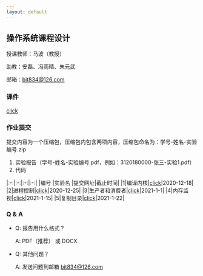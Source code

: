 ```yaml
---
layout: default
---
```



## 操作系统课程设计

授课教师：马波（教授）

助教：安磊、冯雨晴、朱元武

邮箱：bit834@126.com

### 课件

[click](./files/os.zip)

### 作业提交

提交内容为一个压缩包，压缩包内包含两项内容，压缩包命名为：学号-姓名-实验编号.zip
1. 实验报告（学号-姓名-实验编号.pdf，例如：3120180000-张三-实验1.pdf）
2. 代码

|:-:|:-:|:-:|:-:|
|编号 |实验名 |提交网址|截止时间|
|1|编译内核|[click](https://workspace.jianguoyun.com/inbox/collect/ce0cc61c32284cb59a7f96cfb9d3ce73/submit)|2020-12-18|
|2|进程控制|[click](https://workspace.jianguoyun.com/inbox/collect/9064f199a4a247ae9b3a2cb6cce591bb/submit)|2020-12-25|
|3|生产者和消费者|[click](https://workspace.jianguoyun.com/inbox/collect/1136915a60354945863bbaf618dfc9ab/submit)|2021-1-1|
|4|内存监视|[click](https://workspace.jianguoyun.com/inbox/collect/893d75e6d1b843e9bd7aeb4c22c5e44b/submit)|2021-1-15|
|5|复制目录|[click](https://workspace.jianguoyun.com/inbox/collect/0ab2a02c7e40469abac1a69500760785/submit)|2021-1-22|



### Q & A

- Q: 报告用什么格式？

  A: PDF（推荐） 或 DOCX

- Q: 其他问题？

  A: 发送问题到邮箱 bit834@126.com
